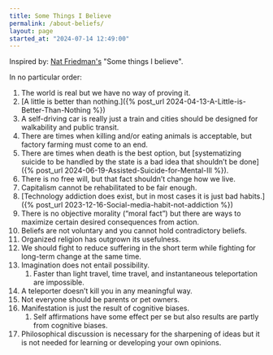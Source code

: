 ```yaml
---
title: Some Things I Believe
permalink: /about-beliefs/
layout: page
started_at: "2024-07-14 12:49:00"
---
```


Inspired by: [Nat Friedman's](http://nat.org/) "Some things I believe".

In no particular order:
1. The world is real but we have no way of proving it. 
2. [A little is better than nothing.]({% post_url 2024-04-13-A-Little-is-Better-Than-Nothing %})
2. A self-driving car is really just a train and cities should be designed for walkability and public transit. 
3. There are times when killing and/or eating animals is acceptable, but factory farming must come to an end. 
4. There are times when death is the best option, but [systematizing suicide to be handled by the state is a bad idea that shouldn’t be done]({% post_url 2024-06-19-Assisted-Suicide-for-Mental-Ill %}).
5. There is no free will, but that fact shouldn’t change how we live. 
6. Capitalism cannot be rehabilitated to be fair enough. 
7. [Technology addiction does exist, but in most cases it is just bad habits.]({% post_url 2023-12-16-Social-media-habit-not-addiction %})
8. There is no objective morality (“moral fact”) but there are ways to maximize certain desired consequences from action. 
9. Beliefs are not voluntary and you cannot hold contradictory beliefs. 
10. Organized religion has outgrown its usefulness. 
11. We should fight to reduce suffering in the short term while fighting for long-term change at the same time. 
12. Imagination does not entail possibility. 
    1. Faster than light travel, time travel, and instantaneous teleportation are impossible. 
13. A teleporter doesn’t kill you in any meaningful way. 
14. Not everyone should be parents or pet owners. 
15. Manifestation is just the result of cognitive biases. 
    1. Self affirmations have some effect per se but also results are partly from cognitive biases.  
16. Philosophical discussion is necessary for the sharpening of ideas but it is not needed for learning or developing your own opinions. 
